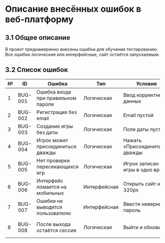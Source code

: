 # Описание внесённых ошибок в веб-платформу

## 3.1 Общее описание
В проект преднамеренно внесены ошибки для обучения тестированию. Все ошибки логические или интерфейсные, сайт остаётся запускаемым.

## 3.2 Список ошибок

| № | ID | Ошибка | Тип | Условия | Обнаружение |
|---|----|--------|-----|---------|-------------|
| 1 | BUG-001 | Ошибка входа при правильном пароле | Логическая | Ввод корректных данных | Сообщение «Неверный пароль» |
| 2 | BUG-002 | Регистрация без email | Логическая | Email пустой | Аккаунт создаётся |
| 3 | BUG-003 | Создание игры без даты | Логическая | Поле даты пустое | Игра сохраняется |
| 4 | BUG-004 | Игрок может присоединиться дважды | Логическая | Нажать «Присоединиться» дважды | Дубликат в списке |
| 5 | BUG-005 | Нет проверки пересекающихся игр | Логическая | Игрок записан в 2 игры в одно время | Оба участия сохранены |
| 6 | BUG-006 | Интерфейс ломается на мобильных | Интерфейсная | Открыть сайт на 320px | Кнопки налезают |
| 7 | BUG-007 | Ошибки не выводятся пользователю | Интерфейсная | Ввести неверный пароль | Сообщение отсутствует |
| 8 | BUG-008 | После выхода остаётся сессия | Логическая | Выйти и обновить | Пользователь остаётся в кабинете |
